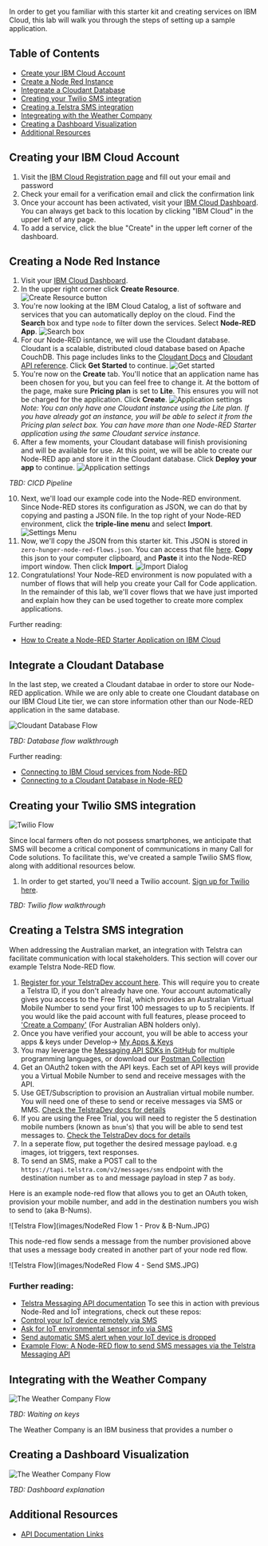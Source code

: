 In order to get you familiar with this starter kit and creating services on IBM Cloud, this lab will walk you through the steps of setting up a sample application.

## Table of Contents
* [Create your IBM Cloud Account](https://github.com/Call-for-Code/Solution-Starter-Kit-Hunger-2021/blob/master/lab/README.md#create-your-ibm-cloud-account)
* [Create a Node Red Instance](https://github.com/Call-for-Code/Solution-Starter-Kit-Hunger-2021/blob/master/lab/README.md#create-a-node-red-instance)
* [Integreate a Cloudant Database](https://github.com/Call-for-Code/Solution-Starter-Kit-Hunger-2021/blob/master/lab/README.md#integrate-a-cloudant-database)
* [Creating your Twilio SMS integration](https://github.com/Call-for-Code/Solution-Starter-Kit-Hunger-2021/blob/master/lab/README.md#creating-your-twilio-sms-integration)
* [Creating a Telstra SMS integration](https://github.com/Call-for-Code/Solution-Starter-Kit-Hunger-2021/blob/master/lab/README.md#creating-a-telstra-sms-integration)
* [Integreating with the Weather Company](https://github.com/Call-for-Code/Solution-Starter-Kit-Hunger-2021/blob/master/lab/README.md#integrating-with-the-weather-company)
* [Creating a Dashboard Visualization](https://github.com/Call-for-Code/Solution-Starter-Kit-Hunger-2021/blob/master/lab/README.md#creating-a-dashboard-visualization)
* [Additional Resources](#creating-a-dashboard-visualization)

## Creating your IBM Cloud Account
1. Visit the [IBM Cloud Registration page](https://cloud.ibm.com/registration) and fill out your email and password
2. Check your email for a verification email and click the confirmation link
3. Once your account has been activated, visit your [IBM Cloud Dashboard](https://cloud.ibm.com/). You can always get back to this location by clicking "IBM Cloud" in the upper left of any page.
4. To add a service, click the blue "Create" in the upper left corner of the dashboard.

## Creating a Node Red Instance
1. Visit your [IBM Cloud Dashboard](https://cloud.ibm.com/).
2. In the upper right corner click **Create Resource**.
![Create Resource button](images/nr-1.png)
3. You're now looking at the IBM Cloud Catalog, a list of software and services that you can automatically deploy on the cloud. Find the **Search** box and type `node` to filter down the services. Select **Node-RED App**.
![Search box](images/nr-2.png)
4. For our Node-RED isntance, we will use the Cloudant database. Cloudant is a scalable, distributed cloud database based on Apache CouchDB. This page includes links to the [Cloudant Docs](https://cloud.ibm.com/docs/Cloudant) and [Cloudant API reference](https://cloud.ibm.com/apidocs/cloudant). Click **Get Started** to continue.
![Get started](images/nr-3.png)
5. You're now on the **Create** tab. You'll notice that an application name has been chosen for you, but you can feel free to change it. At the bottom of the page, make sure **Pricing plan** is set to **Lite**. This ensures you will not be charged for the application. Click **Create**.
![Application settings](images/nr-4.png)
*Note: You can only have one Cloudant instance using the Lite plan. If you have already got an instance, you will be able to select it from the Pricing plan select box. You can have more than one Node-RED Starter application using the same Cloudant service instance.*
6. After a few moments, your Cloudant database will finish provisioning and will be available for use. At this point, we will be able to create our Node-RED app and store it in the Cloudant database. Click **Deploy your app** to continue.
![Application settings](images/nr-4.png)

*TBD: CICD Pipeline*

10. Next, we'll load our example code into the Node-RED environment. Since Node-RED stores its configuration as JSON, we can do that by copying and pasting a JSON file. In the top right of your Node-RED environment, click the **triple-line menu** and select **Import**. 
![Settings Menu](images/nr-10.png)
11. Now, we'll copy the JSON from this starter kit. This JSON is stored in `zero-hunger-node-red-flows.json`. You can access that file [here](https://github.com/Call-for-Code/Solution-Starter-Kit-Hunger-2021/blob/master/lab/zero-hunger-node-red-flows.json). **Copy** this json to your computer clipboard, and **Paste** it into the Node-RED import window. Then click **Import**.
![Import Dialog](images/nr-11.png)
12. Congratulations! Your Node-RED environment is now populated with a number of flows that will help you create your Call for Code application. In the remainder of this lab, we'll cover flows that we have just imported and explain how they can be used together to create more complex applications.

Further reading:
* [How to Create a Node-RED Starter Application on IBM Cloud](https://developer.ibm.com/components/node-red/tutorials/how-to-create-a-node-red-starter-application/)


## Integrate a Cloudant Database

In the last step, we created a Cloudant databae in order to store our Node-RED application. While we are only able to create one Cloudant database on our IBM Cloud Lite tier, we can store information other than our Node-RED application in the same database.

![Cloudant Database Flow](images/cloudant-1.png)

*TBD: Database flow walkthrough*

Further reading:
* [Connecting to IBM Cloud services from Node-RED](https://knolleary.net/2018/06/05/connecting-to-ibm-cloud-services-from-node-red/)
* [Connecting to a Cloudant Database in Node-RED](https://medium.com/@ml4den/connecting-to-a-cloudant-database-in-node-red-37239bfc9ede)

## Creating your Twilio SMS integration

![Twilio Flow](images/twilio-1.png)

Since local farmers often do not possess smartphones, we anticipate that SMS will become a critical component of communications in many Call for Code solutions. To facilitate this, we've created a sample Twilio SMS flow, along with additional resources below.

1. In order to get started, you'll need a Twilio account. [Sign up for Twilio here](www.twilio.com/referral/lup4VV).

*TBD: Twilio flow walkthrough*

## Creating a Telstra SMS integration

When addressing the Australian market, an integration with Telstra can facilitate communication with local stakeholders. This section will cover our example Telstra Node-RED flow.

1. [Register for your TelstraDev account here](https://dev.telstra.com/tdev/user/register). This will require you to create a Telstra ID, if you don't already have one.
Your account automatically gives you access to the Free Trial, which provides an Australian Virtual Mobile Number to send your first 100 messages to up to 5 recipients. If you would like the paid account with full features, please proceed to ['Create a Company'](https://dev.telstra.com/company-add) (For Australian ABN holders only).
2. Once you have verified your account, you will be able to access your apps & keys under Develop-> [My Apps & Keys](https://dev.telstra.com/user/me/apps)
3. You may leverage the [Messaging API SDKs in GitHub](https://github.com/telstra) for multiple programming languages, or download our [Postman Collection](https://dev.telstra.com/content/messaging-api#section/Getting-Started/Run-in-Postman)
4. Get an OAuth2 token with the API keys. Each set of API keys will provide you a Virtual Mobile Number to send and receive messages with the API.
5. Use GET/Subscription to provision an Australian virtual mobile number. You will need one of these to send or receive messages via SMS or MMS. [Check the TelstraDev docs for details](https://dev.telstra.com/content/messaging-api#operation/createSubscription)
6. If you are using the Free Trial, you will need to register the 5 destination mobile numbers (known as `bnum`'s) that you will be able to send test messages to. [Check the TelstraDev docs for details](https://dev.telstra.com/content/messaging-api#operation/freeTrialBnumRegister)
7. In a seperate flow, put together the desired message payload. e.g images, iot triggers, text responses.
8. To send an SMS, make a POST call to the `https://tapi.telstra.com/v2/messages/sms` endpoint with the destination number as `to` and message payload in step 7 as `body`.

Here is an example node-red flow that allows you to get an OAuth token, provision your mobile number, and add in the destination numbers you wish to send to (aka B-Nums).

![Telstra Flow](images/NodeRed Flow 1 - Prov & B-Num.JPG)

This node-red flow sends a message from the number provisioned above that uses a message body created in another part of your node red flow.

![Telstra Flow](images/NodeRed Flow 4 - Send SMS.JPG)



### Further reading:
* [Telstra Messaging API documentation](https://dev.telstra.com/content/messaging-api)
To see this in action with previous Node-Red and IoT integrations, check out these repos: 
* [Control your IoT device remotely via SMS](https://github.com/MichelleHowie/TelstraDevArduinoNodeRedBlink) 
* [Ask for IoT environmental sensor info via SMS](https://github.com/MichelleHowie/IoTSensorData_OnDemand)
* [Send automatic SMS alert when your IoT device is dropped](https://github.com/MichelleHowie/Arduino-MKR-IMU-Fall-Detect)
* [Example Flow: A Node-RED flow to send SMS messages via the Telstra Messaging API](https://github.com/brendan-myers/node-red-contrib-telstra-messaging)

## Integrating with the Weather Company

![The Weather Company Flow](images/twc-1.png)

*TBD: Waiting on keys*

The Weather Company is an IBM business that provides a number o 

## Creating a Dashboard Visualization

![The Weather Company Flow](images/twc-1.png)


*TBD: Dashboard explanation*


## Additional Resources
* [API Documentation Links](https://github.com/Call-for-Code/Solution-Starter-Kit-Hunger-2021/blob/master/README.md#api-integration-documentation)
